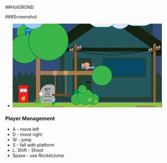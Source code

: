 
##HotGROND 

###Screenshot

* ![](./Assets/Screenshot/Capture.PNG)

### Player Management

* A - move left
* D - move right
* W - jump
* S - fall with platform 
* L. Shift - Shoot
* Spase - use RocketJump 
